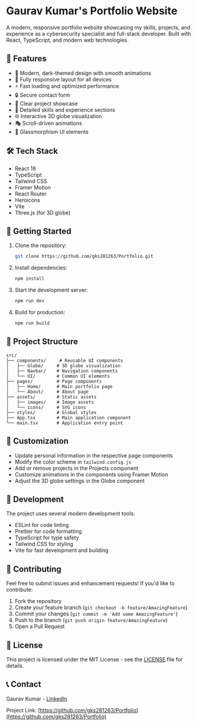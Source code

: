 # Gaurav Kumar's Portfolio Website

A modern, responsive portfolio website showcasing my skills, projects, and experience as a cybersecurity specialist and full-stack developer. Built with React, TypeScript, and modern web technologies.

## 🌟 Features

- 🎨 Modern, dark-themed design with smooth animations
- 📱 Fully responsive layout for all devices
- ⚡ Fast loading and optimized performance
- 🔒 Secure contact form
- 🎯 Clear project showcase
- 📝 Detailed skills and experience sections
- 🌐 Interactive 3D globe visualization
- 🎭 Scroll-driven animations
- 🎨 Glassmorphism UI elements

## 🛠️ Tech Stack

- React 18
- TypeScript
- Tailwind CSS
- Framer Motion
- React Router
- Heroicons
- Vite
- Three.js (for 3D globe)

## 🚀 Getting Started

1. Clone the repository:
   ```bash
   git clone https://github.com/gks281263/Portfolio.git
   ```

2. Install dependencies:
   ```bash
   npm install
   ```

3. Start the development server:
   ```bash
   npm run dev
   ```

4. Build for production:
   ```bash
   npm run build
   ```

## 📁 Project Structure

```
src/
├── components/     # Reusable UI components
│   ├── Globe/     # 3D globe visualization
│   ├── Navbar/    # Navigation components
│   └── UI/        # Common UI elements
├── pages/         # Page components
│   ├── Home/      # Main portfolio page
│   └── About/     # About page
├── assets/        # Static assets
│   ├── images/    # Image assets
│   └── icons/     # SVG icons
├── styles/        # Global styles
├── App.tsx        # Main application component
└── main.tsx       # Application entry point
```

## 🎨 Customization

- Update personal information in the respective page components
- Modify the color scheme in `tailwind.config.js`
- Add or remove projects in the Projects component
- Customize animations in the components using Framer Motion
- Adjust the 3D globe settings in the Globe component

## 🔧 Development

The project uses several modern development tools:

- ESLint for code linting
- Prettier for code formatting
- TypeScript for type safety
- Tailwind CSS for styling
- Vite for fast development and building

## 🤝 Contributing

Feel free to submit issues and enhancement requests! If you'd like to contribute:

1. Fork the repository
2. Create your feature branch (`git checkout -b feature/AmazingFeature`)
3. Commit your changes (`git commit -m 'Add some AmazingFeature'`)
4. Push to the branch (`git push origin feature/AmazingFeature`)
5. Open a Pull Request

## 📄 License

This project is licensed under the MIT License - see the [LICENSE](LICENSE) file for details.

## 📞 Contact

Gaurav Kumar - [LinkedIn](https://www.linkedin.com/in/gaurav-kumar-281263/)

Project Link: [https://github.com/gks281263/Portfolio](https://github.com/gks281263/Portfolio)
